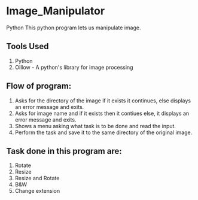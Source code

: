 # Image_Manipulator
Python
This python program lets us manipulate image.<br>

## Tools Used
<ol>
  <li> Python</li>
  <li> Oillow - A python's library for image processing</li>
  </ol>
  
 ##  Flow of program:
  <ol>
  <li> Asks for the directory of the image if it exists it continues, else displays an error message and exits.</li>
  <li> Asks for image name and if it exists then it contiues else, it displays an error message and exits.</li>
  <li> Shows a menu asking what task is to be done and read the input. </li>
  <li> Perform the task and save it to the same directory of the original image.</li>
  </ol>

## Task done in this program are:
<ol>
  <li> Rotate</li>
  <li> Resize</li>
  <li> Resize and Rotate</li>
  <li> B&W</li>
   <li> Change extension </li>
  </ol>
